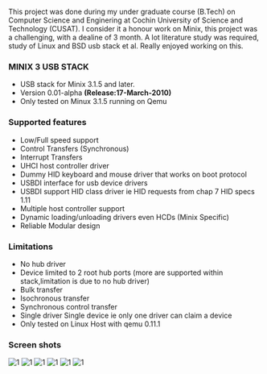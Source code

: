 This project was done during my under graduate course (B.Tech) on Computer Science and Enginering at Cochin University of Science and Technology (CUSAT). I consider it a honour work on Minix, this project was a challenging, with a dealine of 3 month. A lot literature study was required, study of Linux and BSD usb stack et al. 
Really enjoyed working on this. 

<h3> MINIX 3 USB STACK </h3>

* USB stack for Minix 3.1.5 and later.
* Version 0.01-alpha <b>(Release:17-March-2010)</b> 
* Only tested on Minux 3.1.5 running on Qemu

<h3>Supported features</h3>

* Low/Full speed support
* Control Transfers (Synchronous)
* Interrupt Transfers
* UHCI host controller driver
* Dummy HID keyboard and mouse driver that works on boot protocol
* USBDI interface for usb device drivers
* USBDI support HID class driver ie HID requests from chap 7 HID specs 1.11
* Multiple host controller support
* Dynamic loading/unloading drivers even HCDs (Minix Specific)
* Reliable Modular design

<h3>Limitations</h3>

* No hub driver
* Device limited to 2 root hub ports (more are supported within stack,limitation is due to no hub driver)
* Bulk transfer
* Isochronous transfer
* Synchronous control transfer
* Single driver Single device ie only one driver can claim a device
* Only tested on Linux Host with qemu 0.11.1

<h3>Screen shots</h3>

 ![1](http://lh3.ggpht.com/_fEmFcVTSPyk/S6Evr_1CFVI/AAAAAAAAAYw/6gCZSzmEC20/Screenshot-34.png)
 ![1](http://lh4.ggpht.com/_fEmFcVTSPyk/S6EwI1dHi9I/AAAAAAAAAY0/fgheiod-Kws/Screenshot-35.png)
 ![1](http://lh6.ggpht.com/_fEmFcVTSPyk/S6Eq23OBXMI/AAAAAAAAAYY/tiDiVf-2wos/Screenshot-31.png)
 ![1](http://lh5.ggpht.com/_fEmFcVTSPyk/S6EtWc9eRxI/AAAAAAAAAYo/c4b3TRgS8m4/Screenshot-33.png)
 ![1](http://lh4.ggpht.com/_fEmFcVTSPyk/S6Eq3M9iKnI/AAAAAAAAAYg/4JT3eIzU8-8/Screenshot-29.png)
 ![1](http://lh6.ggpht.com/_fEmFcVTSPyk/S6Eq3LzU7gI/AAAAAAAAAYc/PEwSsWc3D3o/Screenshot-30.png) 
